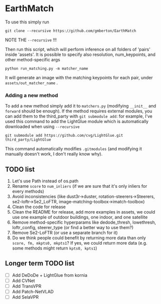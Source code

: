 # EarthMatch

To use this simply run

```
git clone --recursive https://github.com/gmberton/EarthMatch
```

NOTE THE `--recursive` !!!

Then run this script, which will perform inference on all folders of 'pairs' inside 'assets'. It is possible to specify also resolution, num_keypoints, and other method-specific args

```
python run_matching.py -m matcher_name
```

It will generate an image with the matching keypoints for each pair, under `assets/out_matcher_name` .

### Adding a new method

To add a new method simply add it to `matchers.py` (modifying `__init__` and `forward` should be enough). If the method requires external modules, you can add them to the third_party with `git submodule add`: for example, I've used this command to add the LightGlue module which is automatically downloaded when using `--recursive`

```
git submodule add https://github.com/cvg/LightGlue.git third_party/LightGlue
```

This command automatically modifies `.gitmodules` (and modifying it manually doesn't work, I don't really know why).


## TODO list

1. Let's use Path instead of os.path
2. Rename `score` to `num_inliers` (if we are sure that it's only inliers for every methods)
3. Avoid inconsistencies (like dust3r->duster, rotation-steerers->Steerers, se2-loftr->Se2_LoFTR, image-matching-toolbox->imatch-toolbox)
4. Clean the code for release
5. Clean the README for release, add more examples in assets, we could use one example of outdoor buildings, one indoor, and one satellite
6. Remove method-specific hyperparams like dedode_thresh, lowethresh, loftr_config, steerer_type (or find a better way to use them?)
7. Remove Se2-LoFTR (or use a separate branch for it)
8. Do we think people could benefit by returning more data than only `score, fm, mkpts0, mkpts1`? If yes, we could return more data (e.g. some methods might return `kpts0, kpts1`)

## Longer term TODO list

- [ ] Add DeDoDe + LightGlue from kornia
- [ ] Add CVNet
- [ ] Add TransVPR
- [ ] Add Patch-NetVLAD
- [ ] Add SelaVPR
